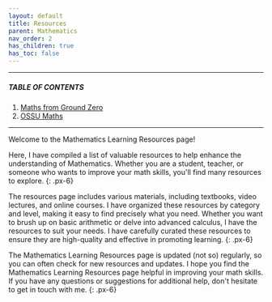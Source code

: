 ```yaml
---
layout: default
title: Resources
parent: Mathematics
nav_order: 2
has_children: true
has_toc: false
---
```


---

##### TABLE OF CONTENTS

1. [Maths from Ground Zero](https://raj-ch017.github.io/academic-notebook/docs/mathematics/my_resource.html)
2. [OSSU Maths](https://raj-ch017.github.io/academic-notebook/docs/mathematics/ossu_resource.html)

---


Welcome to the Mathematics Learning Resources page! 

Here, I have compiled a list of valuable resources to help enhance the understanding of Mathematics. Whether you are a student, teacher, or someone who wants to improve your math skills, you'll find many resources to explore.
{: .px-6}

The resources page includes various materials, including textbooks, video lectures, and online courses. I have organized these resources by category and level, making it easy to find precisely what you need. Whether you want to brush up on basic arithmetic or delve into advanced calculus, I have the resources to suit your needs. I have carefully curated these resources to ensure they are high-quality and effective in promoting learning.
{: .px-6}

The Mathematics Learning Resources page is updated (not so) regularly, so you can often check for new resources and updates. I hope you find the Mathematics Learning Resources page helpful in improving your math skills. If you have any questions or suggestions for additional help, don't hesitate to get in touch with me.
{: .px-6}
